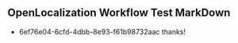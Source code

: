 ## OpenLocalization Workflow Test MarkDown
* 6ef76e04-6cfd-4dbb-8e93-f61b98732aac thanks!

<!--HONumber=Aug16_HO4-->


